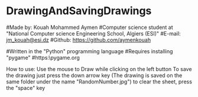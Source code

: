 # DrawingAndSavingDrawings
#Made by: Kouah Mohammed Aymen
#Computer science student at "National Computer science Engineering School, Algiers (ESI)"
#E-mail: jm_kouah@esi.dz
#Github: https://github.com/aymenkouah

#Written in the "Python" programming language
#Requires installing "pygame" 
#https:\\pygame.org

How to use:
  Use the mouse to Draw while clicking on the left button
  To save the drawing just press the down arrow key (The drawing is saved on the same folder under the name "RandomNumber.jpg")
  to clear the sheet, press the "space" key
